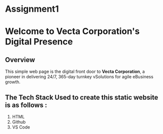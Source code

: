# Assignment1
# Welcome to Vecta Corporation's Digital Presence 

## Overview

This simple web page is the digital front door to **Vecta Corporation**, a pioneer in delivering 24/7, 365-day turnkey vSolutions for agile eBusiness growth. 

## The Tech Stack Used to create this static website is as follows : 
1. HTML
2. Github
3. VS Code 

 
